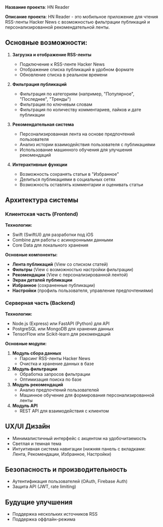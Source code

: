 **Название проекта**: HN Reader

**Описание проекта**:
HN Reader - это мобильное приложение для чтения RSS-ленты Hacker News с возможностью фильтрации публикаций и персонализированной рекомендательной ленты.

## **Основные возможности:**
1. **Загрузка и отображение RSS-ленты**
    - Подключение к RSS-ленте Hacker News
    - Отображение списка публикаций в удобном формате
    - Обновление списка в реальном времени

2. **Фильтрация публикаций**
    - Фильтрация по категориям (например, "Популярное", "Последнее", "Тренды")
    - Фильтрация по ключевым словам
    - Фильтрация по количеству комментариев, лайков и дате публикации

3. **Рекомендательная система**
    - Персонализированная лента на основе предпочтений пользователя
    - Анализ истории взаимодействия пользователя с публикациями
    - Использование машинного обучения для улучшения рекомендаций

4. **Интерактивные функции**
    - Возможность сохранять статьи в "Избранное"
    - Делиться публикациями в социальных сетях
    - Возможность оставлять комментарии и оценивать статьи

## **Архитектура системы**
### **Клиентская часть (Frontend)**
**Технологии:**
- Swift (SwiftUI) для разработки под iOS
- Combine для работы с асинхронными данными
- Core Data для локального хранения

**Основные компоненты:**
- **Лента публикаций** (View со списком статей)
- **Фильтры** (View с возможностью настройки фильтрации)
- **Рекомендации** (View с персонализированной лентой)
- **Экран деталей публикации**
- **Избранное** (сохраненные публикации)
- **Настройки** (профиль пользователя, управление предпочтениями)

### **Серверная часть (Backend)**
**Технологии:**
- Node.js (Express) или FastAPI (Python) для API
- PostgreSQL или MongoDB для хранения данных
- TensorFlow или Scikit-learn для рекомендаций

**Основные модули:**
1. **Модуль сбора данных**
    - Парсинг RSS-ленты Hacker News
    - Очистка и хранение данных в базе
2. **Модуль фильтрации**
    - Обработка запросов фильтрации
    - Оптимизация поиска по базе
3. **Модуль рекомендаций**
    - Анализ предпочтений пользователей
    - Машинное обучение для формирования персонализированной ленты
4. **Модуль API**
    - REST API для взаимодействия с клиентом

## **UX/UI Дизайн**
- Минималистичный интерфейс с акцентом на удобочитаемость
- Светлая и темная тема
- Интуитивная система навигации (нижняя панель с вкладками: Лента, Рекомендации, Избранное, Настройки)

## **Безопасность и производительность**
- Аутентификация пользователей (OAuth, Firebase Auth)
- Защита API (JWT, rate limiting)

## **Будущие улучшения**
- Поддержка нескольких источников RSS
- Поддержка оффлайн-режима
